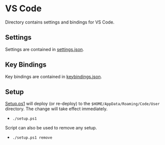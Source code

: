 # VS Code
Directory contains settings and bindings for VS Code.

## Settings
Settings are contained in [settings.json](settings.json).

## Key Bindings
Key bindings are contained in [keybindings.json](keybindings.json).

## Setup
[Setup.ps1](setup.ps1) will deploy (or re-deploy) to the `$HOME/AppData/Roaming/Code/User` directory. The change will take effect immediately.
- `./setup.ps1`

Script can also be used to remove any setup.
- `./setup.ps1 remove`
